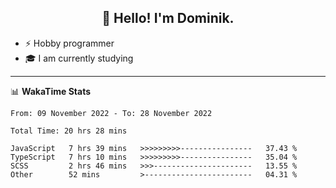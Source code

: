 <h2 align="center">👋 Hello! I'm Dominik.</h2>

- ⚡ Hobby programmer
- 🎓 I am currently studying

---
📊 **WakaTime Stats**
<!--START_SECTION:waka-->

```text
From: 09 November 2022 - To: 28 November 2022

Total Time: 20 hrs 28 mins

JavaScript   7 hrs 39 mins   >>>>>>>>>----------------   37.43 %
TypeScript   7 hrs 10 mins   >>>>>>>>>----------------   35.04 %
SCSS         2 hrs 46 mins   >>>----------------------   13.55 %
Other        52 mins         >------------------------   04.31 %
```

<!--END_SECTION:waka-->
